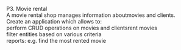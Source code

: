 P3. Movie rental</br>
A movie rental shop manages information about ​movies ​and ​clients.</br>
Create an application which allows to:</br>
­perform CRUD operations on ​movies​ and ​clients­rent​ movies</br>
­filter entities based on various criteria</br>
­reports: e.g. find the most rented movie
